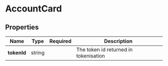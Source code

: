# AccountCard



## Properties

| Name | Type | Required | Description |
| ------------ | ------------- | ------------- | ------------- |
| **tokenId** | string |  | The token id returned in tokenisation |


